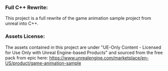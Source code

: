 ### Full C++ Rewrite:

This project is a full rewrite of the game animation sample project from unreal into C++.

### Assets License:

The assets contained in this project are under "UE-Only Content - Licensed for Use Only with Unreal Engine-based Products" and sourced from the free pack from epic here: https://www.unrealengine.com/marketplace/en-US/product/game-animation-sample
